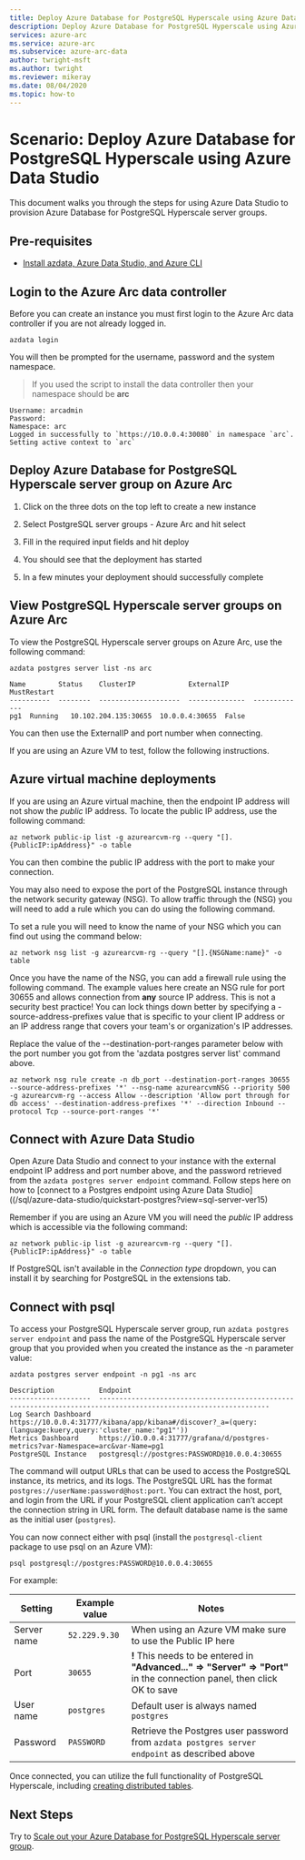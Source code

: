 ```yaml
---
title: Deploy Azure Database for PostgreSQL Hyperscale using Azure Data Studio
description: Deploy Azure Database for PostgreSQL Hyperscale using Azure Data Studio
services: azure-arc
ms.service: azure-arc
ms.subservice: azure-arc-data
author: twright-msft
ms.author: twright
ms.reviewer: mikeray
ms.date: 08/04/2020
ms.topic: how-to
---
```


# Scenario: Deploy Azure Database for PostgreSQL Hyperscale using Azure Data Studio

This document walks you through the steps for using Azure Data Studio to provision Azure Database for PostgreSQL Hyperscale server groups.

## Pre-requisites

- [Install azdata, Azure Data Studio, and Azure CLI](/scenarios/install-client-tools.md)

## Login to the Azure Arc data controller

Before you can create an instance you must first login to the Azure Arc data controller if you are not already logged in.

```terminal
azdata login
```

You will then be prompted for the username, password and the system namespace.  

> If you used the script to install the data controller then your namespace should be **arc**

```terminal
Username: arcadmin
Password:
Namespace: arc
Logged in successfully to `https://10.0.0.4:30080` in namespace `arc`. Setting active context to `arc`
```

## Deploy Azure Database for PostgreSQL Hyperscale server group on Azure Arc

1. Click on the three dots on the top left to create a new instance

1. Select PostgreSQL server groups - Azure Arc and hit select
  
1. Fill in the required input fields and hit deploy

1. You should see that the deployment has started

1. In a few minutes your deployment should successfully complete

## View PostgreSQL Hyperscale server groups on Azure Arc

To view the PostgreSQL Hyperscale server groups on Azure Arc, use the following command:

```terminal
azdata postgres server list -ns arc
```

```terminal
Name        Status    ClusterIP             ExternalIP      MustRestart
----------  --------  --------------------  --------------  -------------
pg1  Running   10.102.204.135:30655  10.0.0.4:30655  False
```

You can then use the ExternalIP and port number when connecting.

If you are using an Azure VM to test, follow the following instructions.

## Azure virtual machine deployments

If you are using an Azure virtual machine, then the endpoint IP address will not show the _public_ IP address. To locate the public IP address, use the following command:

```terminal
az network public-ip list -g azurearcvm-rg --query "[].{PublicIP:ipAddress}" -o table
```

You can then combine the public IP address with the port to make your connection.

You may also need to expose the port of the PostgreSQL instance through the network security gateway (NSG). To allow traffic through the (NSG) you will need to add a rule which you can do using the following command.

To set a rule you will need to know the name of your NSG which you can find out using the command below:

```terminal
az network nsg list -g azurearcvm-rg --query "[].{NSGName:name}" -o table
```

Once you have the name of the NSG, you can add a firewall rule using the following command. The example values here create an NSG rule for port 30655 and allows connection from **any** source IP address.  This is not a security best practice!  You can lock things down better by specifying a -source-address-prefixes value that is specific to your client IP address or an IP address range that covers your team's or organization's IP addresses.

Replace the value of the --destination-port-ranges parameter below with the port number you got from the 'azdata postgres server list' command above.

```terminal
az network nsg rule create -n db_port --destination-port-ranges 30655 --source-address-prefixes '*' --nsg-name azurearcvmNSG --priority 500 -g azurearcvm-rg --access Allow --description 'Allow port through for db access' --destination-address-prefixes '*' --direction Inbound --protocol Tcp --source-port-ranges '*'
```

## Connect with Azure Data Studio

Open Azure Data Studio and connect to your instance with the external endpoint IP address and port number above, and the password retrieved from the `azdata postgres server endpoint` command. Follow steps here on how to [connect to a Postgres endpoint using Azure Data Studio]((/sql/azure-data-studio/quickstart-postgres?view=sql-server-ver15)

Remember if you are using an Azure VM you will need the _public_ IP address which is accessible via the following command:

```terminal
az network public-ip list -g azurearcvm-rg --query "[].{PublicIP:ipAddress}" -o table
```

If PostgreSQL isn't available in the *Connection type* dropdown, you can install it by searching for PostgreSQL in the extensions tab.

## Connect with psql

To access your PostgreSQL Hyperscale server group, run `azdata postgres server endpoint` and pass the name of the PostgreSQL Hyperscale server group that you provided when you created the instance as the -n parameter value:

```terminal
azdata postgres server endpoint -n pg1 -ns arc
```

```terminal
Description           Endpoint
--------------------  ----------------------------------------------------------------------------------------------------------------
Log Search Dashboard  https://10.0.0.4:31777/kibana/app/kibana#/discover?_a=(query:(language:kuery,query:'cluster_name:"pg1"'))
Metrics Dashboard     https://10.0.0.4:31777/grafana/d/postgres-metrics?var-Namespace=arc&var-Name=pg1
PostgreSQL Instance   postgresql://postgres:PASSWORD@10.0.0.4:30655
```

The command will output URLs that can be used to access the PostgreSQL instance, its metrics, and its logs. The PostgreSQL URL has the format `postgres://userName:password@host:port`. You can extract the host, port, and login from the URL if your PostgreSQL client application can’t accept the connection string in URL form. The default database name is the same as the initial user (`postgres`).

You can now connect either with psql (install the `postgresql-client` package to use psql on an Azure VM):

```terminal
psql postgresql://postgres:PASSWORD@10.0.0.4:30655
```

For example:

| Setting         | Example value     | Notes                                                        |
| --------------- | ----------------- | ------------------------------------------------------------ |
| Server name     | `52.229.9.30`     | When using an Azure VM make sure to use the Public IP here   |
| Port            | `30655`           | **!** This needs to be entered in **"Advanced..." => "Server" => "Port"** in the connection panel, then click OK to save |
| User name       | `postgres`        | Default user is always named `postgres`                      |
| Password        | `PASSWORD`        | Retrieve the Postgres user password from `azdata postgres server endpoint` as described above |

Once connected, you can utilize the full functionality of PostgreSQL Hyperscale, including [creating distributed tables](/postgresql/quickstart-create-hyperscale-portal#create-and-distribute-tables).

## Next Steps

Try to [Scale out your Azure Database for PostgreSQL Hyperscale server group](scale-out-postgresql-hyperscale.md).
